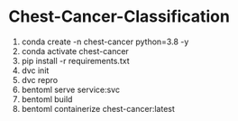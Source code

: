# Chest-Cancer-Classification
1. conda create -n chest-cancer python=3.8 -y
2. conda activate chest-cancer
3. pip install -r requirements.txt
4. dvc init
5. dvc repro
6. bentoml serve service:svc
7. bentoml build
8. bentoml containerize chest-cancer:latest